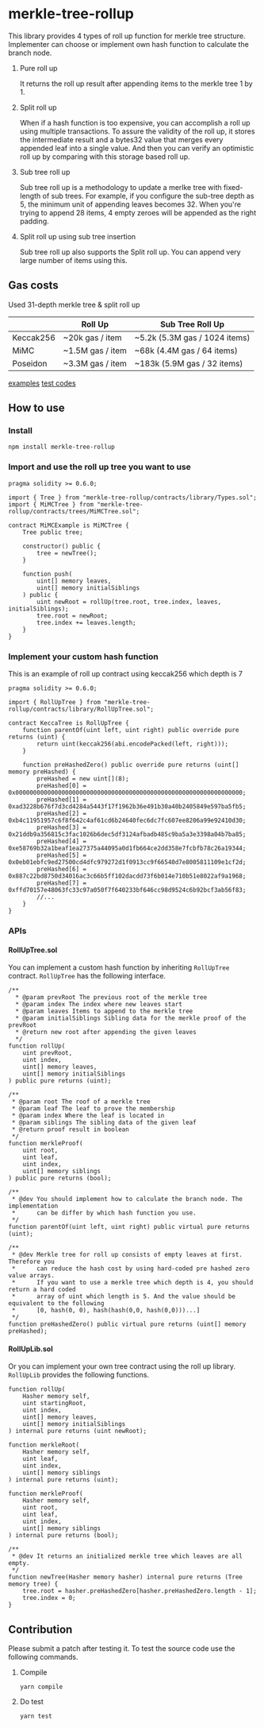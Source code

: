 # merkle-tree-rollup

This library provides 4 types of roll up function for merkle tree structure. Implementer can choose or implement own hash function to calculate the branch node.

1. Pure roll up

   It returns the roll up result after appending items to the merkle tree 1 by 1.

2. Split roll up

   When if a hash function is too expensive, you can accomplish a roll up using multiple transactions. To assure the validity of the roll up, it stores the intermediate result and a bytes32 value that merges every appended leaf into a single value. And then you can verify an optimistic roll up by comparing with this storage based roll up.

3. Sub tree roll up

   Sub tree roll up is a methodology to update a merlke tree with fixed-length of sub trees. For example, if you configure the sub-tree depth as 5, the minimum unit of appending leaves becomes 32. When you're trying to append 28 items, 4 empty zeroes will be appended as the right padding.

4. Split roll up using sub tree insertion

   Sub tree roll up also supports the Split roll up. You can append very large number of items using this.

## Gas costs

Used 31-depth merkle tree & split roll up

|           | Roll Up          | Sub Tree Roll Up              |
| --------- | ---------------- | ----------------------------- |
| Keccak256 | ~20k gas / item  | ~5.2k (5.3M gas / 1024 items) |
| MiMC      | ~1.5M gas / item | ~68k (4.4M gas / 64 items)    |
| Poseidon  | ~3.3M gas / item | ~183k (5.9M gas / 32 items)   |

[examples](./contracts/examples)
[test codes](./test)

## How to use

### Install

```shell
npm install merkle-tree-rollup
```

### Import and use the roll up tree you want to use

```solidity
pragma solidity >= 0.6.0;

import { Tree } from "merkle-tree-rollup/contracts/library/Types.sol";
import { MiMCTree } from "merkle-tree-rollup/contracts/trees/MiMCTree.sol";

contract MiMCExample is MiMCTree {
    Tree public tree;

    constructor() public {
        tree = newTree();
    }

    function push(
        uint[] memory leaves,
        uint[] memory initialSiblings
    ) public {
        uint newRoot = rollUp(tree.root, tree.index, leaves, initialSiblings);
        tree.root = newRoot;
        tree.index += leaves.length;
    }
}
```

### Implement your custom hash function

This is an example of roll up contract using keccak256 which depth is 7

```solidity
pragma solidity >= 0.6.0;

import { RollUpTree } from "merkle-tree-rollup/contracts/library/RollUpTree.sol";

contract KeccaTree is RollUpTree {
    function parentOf(uint left, uint right) public override pure returns (uint) {
        return uint(keccak256(abi.encodePacked(left, right)));
    }

    function preHashedZero() public override pure returns (uint[] memory preHashed) {
        preHashed = new uint[](8);
        preHashed[0] = 0x0000000000000000000000000000000000000000000000000000000000000000;
        preHashed[1] = 0xad3228b676f7d3cd4284a5443f17f1962b36e491b30a40b2405849e597ba5fb5;
        preHashed[2] = 0xb4c11951957c6f8f642c4af61cd6b24640fec6dc7fc607ee8206a99e92410d30;
        preHashed[3] = 0x21ddb9a356815c3fac1026b6dec5df3124afbadb485c9ba5a3e3398a04b7ba85;
        preHashed[4] = 0xe58769b32a1beaf1ea27375a44095a0d1fb664ce2dd358e7fcbfb78c26a19344;
        preHashed[5] = 0x0eb01ebfc9ed27500cd4dfc979272d1f0913cc9f66540d7e8005811109e1cf2d;
        preHashed[6] = 0x887c22bd8750d34016ac3c66b5ff102dacdd73f6b014e710b51e8022af9a1968;
        preHashed[7] = 0xffd70157e48063fc33c97a050f7f640233bf646cc98d9524c6b92bcf3ab56f83;
        //...
    }
}
```

### APIs

#### RollUpTree.sol

You can implement a custom hash function by inheriting `RollUpTree` contract. `RollUpTree` has the following interface.

```solidity
/**
  * @param prevRoot The previous root of the merkle tree
  * @param index The index where new leaves start
  * @param leaves Items to append to the merkle tree
  * @param initialSiblings Sibling data for the merkle proof of the prevRoot
  * @return new root after appending the given leaves
  */
function rollUp(
    uint prevRoot,
    uint index,
    uint[] memory leaves,
    uint[] memory initialSiblings
) public pure returns (uint);

/**
 * @param root The roof of a merkle tree
 * @param leaf The leaf to prove the membership
 * @param index Where the leaf is located in
 * @param siblings The sibling data of the given leaf
 * @return proof result in boolean
 */
function merkleProof(
    uint root,
    uint leaf,
    uint index,
    uint[] memory siblings
) public pure returns (bool);

/**
 * @dev You should implement how to calculate the branch node. The implementation
 *      can be differ by which hash function you use.
 */
function parentOf(uint left, uint right) public virtual pure returns (uint);

/**
 * @dev Merkle tree for roll up consists of empty leaves at first. Therefore you
 *      can reduce the hash cost by using hard-coded pre hashed zero value arrays.
 *      If you want to use a merkle tree which depth is 4, you should return a hard coded
 *      array of uint which length is 5. And the value should be equivalent to the following
 *      [0, hash(0, 0), hash(hash(0,0, hash(0,0)))...]
 */
function preHashedZero() public virtual pure returns (uint[] memory preHashed);
```

#### RollUpLib.sol

Or you can implement your own tree contract using the roll up library. `RollUpLib` provides the following functions.

```solidity
function rollUp(
    Hasher memory self,
    uint startingRoot,
    uint index,
    uint[] memory leaves,
    uint[] memory initialSiblings
) internal pure returns (uint newRoot);

function merkleRoot(
    Hasher memory self,
    uint leaf,
    uint index,
    uint[] memory siblings
) internal pure returns (uint);

function merkleProof(
    Hasher memory self,
    uint root,
    uint leaf,
    uint index,
    uint[] memory siblings
) internal pure returns (bool);

/**
 * @dev It returns an initialized merkle tree which leaves are all empty.
 */
function newTree(Hasher memory hasher) internal pure returns (Tree memory tree) {
    tree.root = hasher.preHashedZero[hasher.preHashedZero.length - 1];
    tree.index = 0;
}
```

## Contribution

Please submit a patch after testing it. To test the source code use the following commands.

1. Compile
   ```shell
   yarn compile
   ```
2. Do test
   ```shell
   yarn test
   ```

